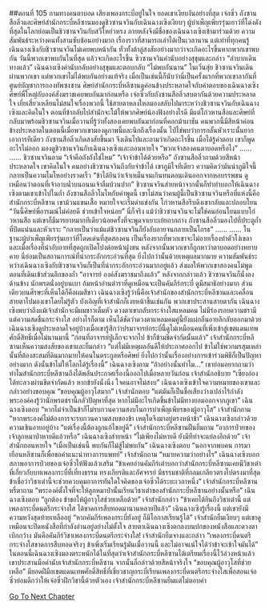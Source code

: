 ##ตอนที่ 105 ถามทางคนตาบอด เสียงเพลงกระบี่อยู่ในใจ
ยอดเขาเงียบงันอย่างที่สุด เจ๋อซิ่ว ถังซานสือลิ่วและศิษย์สำนักกระบี่หลีซานมองดูชิวซานจวินกับเฉินฉางเซิงเงียบๆ
ผู้บำเพ็ญเพียรรุ่นเยาว์ที่โด่งดังที่สุดในโลกย่อมเป็นชิวซานจวินกับสวีโหย่วหรง ภายหลังจึงมีชื่อของเฉินฉางเซิงเข้ามาร่วมด้วย
ความสัมพันธ์ระหว่างคนทั้งสามซับซ้อนอย่างมาก เรื่องราวที่สามารถเล่าได้เป็นเวลานาน
แต่เท่าที่ทุกคนรู้ เฉินฉางเซิงกับชิวซานจวินไม่เคยพบหน้ากัน
ทั่วทั้งต้าลู่สงสัยอย่างมากว่าจะเกิดอะไรขึ้นหากพวกเขาพบกัน
วันนี้พวกเขาพบกันในที่สุด แล้วจะเกิดอะไรขึ้น
ซิวซานจวินคำนับอย่างสุขุมและกล่าว “ลำบากเดินทางแล้ว”
เฉินฉางเซิงคำนับกลับอย่างสุขุมและตอบกลับ “ไม่พบกันนาน”
ในเวิ่นสุ่ย ชิวซานจวินเดินผ่านพวกเขา แต่พวกเขาไม่ได้พบกันอย่างแท้จริง
เมื่อเป็นเช่นนี้ก็นับว่านี่เป็นครั้งแรกที่พวกเขาลากันที่ศูนย์บัญชาการกองทัพซงซาน
ศิษย์สำนักกระบี่หลีซานดูค่อนข้างประหลาดใจกับคำตอบของเฉินฉางเซิง ศิษย์พี่ใหญ่กับองค์สังฆราชเคยพบกันมาก่อนหรือ
เจ๋อซิ่วกับถังซานสือลิ่วสบตากันด้วยความประหลาดใจ
เยี่ยเสี่ยวเหลียนไม่สนใจเรื่องพวกนี้ ใช้สายตาหลงใหลมองสลับไปมาระหว่างชิวซานจวินกับเฉินฉางเซิงและคิดในใจ ตอนที่ข้ากลับไปสำนักจะโม้ให้พวกศิษย์น้องฟังอย่างไรดี
มีแต่โก่วหานสือและศิษย์ที่กลับมาพร้อมชิวซานจวินเมื่อวานที่รู้ว่าทั้งสองเคยพบกันมาก่อนที่คอกม้าผาชัน
คนพวกนี้มีสีหน้าค่อนข้างประหลาดในตอนนี้เมื่อพวกเขามองดูภาพนี้และนึกถึงเรื่องนั้น ไป๋ไช่พบว่าการกลั้นหัวเราะนั้นยากเอาการทีเดียว
ถังซานสือลิ่วเกิดสงสัยขึ้นมา จึงเดินไปและถามว่าเกิดอะไรขึ้น
เมื่อได้รู้คำตอบ เขาก็พูดอะไรไม่ออก มองดูชิวซานจวินกับเฉินฉางเซิงและถอนหายใจ “พวกเจ้าสองคนตาบอดหรือไง”
……
……
ชิวซานจวินถาม “เจ้าคือถังถังใช่ไหม”
“เจ้าจำข้าได้ด้วยหรือ” ถังซานสือลิ่วถามด้วยสีหน้าประหลาดใจ
เขาคิดในใจ คนอย่างชิวซานจวินถึงกับจำข้าได้ เขาภูมิใจทีเดียว ความคิดว่ามันน่าภูมิใจนี้กลายเป็นความโมโหอย่างรวดเร็ว
“ข้าได้ยินว่าเจ้าเหม็นจนเกินทนตอนเดินออกจากหอบรรพชน ดูเหมือนว่าตอนที่เจ้าอาบน้ำบนถนนเจ้าลืมบ้วนปาก”
ชิวซานจวินส่ายหน้าจากนั้นก็ทำท่าบอกให้เฉินฉางเซิงตามเขาเข้าไปในถ้ำ
ถังซานสือลิ่วโมโหกับคำพูดนี้ เขาไม่สนว่าคนผู้นี้เป็นชิวซานจวินหรือที่แห่งนี้คือสำนักกระบี่หลีซาน เขาม้วนแขนเสื้อ หมายใจจะเริ่มด่าแข่งกัน
โก่วหานสือรีบดึงเขากลับและปลอบโยน “วันนี้ศิษย์พี่อารมณ์ไม่ค่อยดี ช่วยเข้าใจหน่อย”
นี่ก็จริง แม้ว่าชิวซานจวินจะไม่ใช่คนอ่อนโยนแบบโก่วหานสือ แต่เขาก็มีมารยาทมากทีเดียวน้อยครั้งที่จะพูดจาเยาะเย้ยถากถาง
ถังซานสือลิ่วมองไปที่ประตูถ้ำที่ปิดแน่นและหัวเราะ “กลายเป็นว่าแม้แต่ชิวซานจวินก็ยังอับอายจนกลายเป็นโกรธ”
……
……
ในฐานะผู้บำเพ็ญเพียรรุ่นเยาว์ที่โดดเด่นที่สุดสองคน เป็นเรื่องยากที่พวกเขาจะไม่อายเรื่องทำตัวโง่เขลา
และเมื่อเรื่องที่น่าอับอายที่สุดถูกเปิดโปงต่อหน้าฝูงชน หลังจากนั้นพวกเขาก็ถูกหาว่าตาบอดอย่างหยาบคาย นี่ย่อมเป็นสถานการณ์ที่น่ากระอักกระอ่วนที่สุด
ยิ่งไปกว่านั้นด้วยเหตุผลมากมาย ความสัมพันธ์ระหว่างเฉินฉางเซิงกับชิวซานจวินก็เป็นที่น่ากระอักกระอ่วนมากอยู่แล้ว
ส่งผลให้พวกเขาสองคนไม่พูดตอนที่เดินเข้าส่วนลึกของถ้ำ
“อาจารย์ องค์สังฆราชมาถึงแล้ว”
หลังจากกล่าวแล้ว ชิวซานจวินก็นั่งลงด้านข้าง
นักพรตนั่งอยู่บนเบา ก้มหน้าอ่านตำราที่ดูเหมือนจะเป็นคัมภีร์กระบี่ ดูมีสมาธิอย่างมาก ส่วนเดียวบนศีรษะที่เห็นได้ก็คือผมสีขาว
เฉินฉางเซิงรู้ว่านี่คือเจ้าสำนักของสำนักกระบี่หลีซานและเคลื่อนสายตาไปมองเขาโดยไม่รู้ตัว
บังเอิญที่เจ้าสำนักก็เงยหน้าขึ้นเช่นกัน พวกเขาประสานสายตากัน
เฉินฉางเซิงพบว่าถึงแม้เจ้าสำนักจะมีผมขาวเต็มหัว ดวงตาเขากลับกระจ่างใสแหลมคม ไม่มีร่องรอยความชรามีแต่ความสดชื่นกระจ่างใส
อย่างไรก็ตาม เห็นได้ชัดว่าดวงตาแหลมคมคู่นี้ยังแผ่กลิ่นอายลึกลับออกมาด้วย
เฉินฉางเซิงดูประหลาดใจอยู่บ้างเมื่อเขารู้สึกว่าปรมาจารย์กระบี่นี้ดูไม่เหมือนคนที่เพิ่งเข้าสู่เขตแดนเทพศักดิ์สิทธิ์เมื่อไม่นานมานี้
“ก่อนที่อาจารย์ปู่เล็กจะจากไป ข้าก็ข้ามขีดจำกัดนั้นแล้ว”
เจ้าสำนักกระบี่หลีซานเห็นความสงสัยของเขาและยิ้มกล่าว “แต่ไม่มีเหตุผลอันดีให้ประกาศออกไป ข้าไม่ใช่พวกมรสุมเหล่านั้นที่ต้องสะสมที่ดินมากมายให้คนในตระกูลหรือศิษย์ ยิ่งไปกว่านั้นเรื่องอย่างการเข้าร่วมพิธีก็เป็นปัญหาอย่างมาก ดังนั้นข้าไม่ให้โลกได้รู้เรื่องนี้”
เฉินฉางเซิงถาม “ถ้าอย่างนั้นทำไม...”
เขาย่อมอยากถามว่าทำไมสำนักกระบี่หลีซานถึงได้พลันประกาศเรื่องนี้ออกไปเมื่อหลายวันก่อน
เจ้าสำนักอธิบาย “เซียงอ๋องได้ทะลวงผ่านขีดจำกัดแล้ว หากข้ายังนั่งนิ่ง ใจคนอาจไม่สงบ”
เฉินฉางเซิงเข้าใจความหมายของเขาและกล่าวอย่างขอบคุณ “ขอบคุณผู้อาวุโสมาก”
เจ้าสำนักตอบ “แต่มันก็เป็นชื่อเสียงว่างเปล่าไร้กำลัง พระองค์คงรู้ว่านักพรตชรานี้กลัวปัญหาที่สุด หากไม่มีอะไรเกิดขึ้นข้าไม่มีทางยอมออกจากภูเขา”
เฉินฉางเซิงตอบ “หากไม่จำเป็นข้าก็ไม่รบกวนความสงบในการบำเพ็ญเพียรของผู้อาวุโส”
เจ้าสำนักถาม “หากพระองค์ไม่ต้องการจะรบกวนความสงบของข้า เหตุใดจึงมาอยู่ตรงหน้าข้า”
เฉินฉางเซิงกล่าวด้วยความเขินอายอยู่บ้าง “แต่เรื่องนี้ต้องถูกแก้ไขอยู่ดี”
เจ้าสำนักกระบี่หลีซานฝืนยิ้มถาม “อาการป่วยของเจ้าลูกหมาป่าหายดีแล้วหรือ”
เฉินฉางเซิงส่ายหน้า “ไม่เพียงไม่หายดี ยังมีทีท่าจะแย่ลงอีกด้วย”
เจ้าสำนักถอนหายใจ “เมื่อเป็นเช่นนี้ พบกันก็ไม่สู้ไม่พบกัน”
เฉินฉางเซิงตอบ “นอกจากพบคน การมาเยือนหลีซานก็เพื่อขอคำแนะนำทางการแพทย์”
เจ้าสำนักถาม “หมายความว่าอย่างไร”
เฉินฉางเซิงบอกสภาพอาการป่วยของเจ๋อซิ่วให้ฟังแล้วเสริม “ข้าเคยอ่านคัมภีร์เต๋าบอกว่าสำนักกระบี่หลีซานเคยมีวิชาเต๋าที่เกี่ยวกับบทเพลงกระบี่ที่เที่ยงธรรม ทรงเกียรติและอัศจรรย์ มีธรรมชาติที่กลมเกลียวตรงไปตรงมาที่สุด ข้าเชื่อว่าวิชาเต๋านี้จะช่วยควบคุมอาการทันใดใจคิดของเจ๋อซิ่วได้ระยะเวลาหนึ่ง”
เจ้าสำนักกระบี่หลีซานหรี่ตาถาม “พระองค์ตั้งใจที่จะให้ลูกหมาป่านั้นเรียนวิชาเต๋าของสำนักกระบี่หลีซานอย่างนั้นหรือ”
เฉินฉางเซิงตอบ “ถูกต้อง ข้าขอให้ผู้อาวุโสช่วยเหลือด้วย”
เจ้าสำนักกล่าว “ข้าเคยได้ยินถึงวิชาเต๋านี้ แต่เพลงกระบี่ดนตรีกระจ่างใส ได้ขาดการสืบทอดมานานหลายปีแล้ว”
เฉินฉางเซิงรู้เรื่องนี้ แต่เขายังมีความหวังสุดท้ายเหลืออยู่ “หากคัมภีร์เพลงกระบี่ยังอยู่ ก็มีโอกาสเรียนรู้ได้”
เจ้าสำนักยิ้มเงียบๆ แต่เขาดูเหมือนจะปิดหนังสือที่กำลังอ่านอยู่อย่างไม่ตั้งใจ
สายตาเฉินฉางเซิงตกลงบนปกของหนังสือและดวงตาเบิกกว้าง มันคือคัมภีร์วิชาเพลงกระบี่ดนตรีกระจ่างใส!
เจ้าสำนักยิ้มจางและกล่าว “เพลงกระบี่ดนตรีกระจ่างใสขาดการสืบทอดจริงๆ ข้าเพิ่งเริ่มเรียนรู้มันเมื่อวานนี้ และไม่อาจแน่ใจได้ว่าข้าจะเข้าใจมันได้”
ในตอนนี้เฉินฉางเซิงมองตระหนักได้ในที่สุดว่าเจ้าสำนักกระบี่หลีซานได้เตรียมเรื่องนี้ไว้ล่วงหน้าแล้ว
เขาประสานมือคำนับเจ้าสำนักกระบี่หลีซาน จากนั้นก็กล่าวด้วยสีหน้าจริงใจ “ขอบคุณผู้อาวุโสที่ช่วยเหลือ”
มียอดฝีมือเขตแดนเทพศักดิ์สิทธิ์ที่เชี่ยวชาญกระบี่เรียนเพลงกระบี่ดนตรีกระจ่างใสเพื่อสอนเจ๋อซิ่วย่อมดีกว่าให้เจ๋อซิ่วฝึกวิชานี้ด้วยตัวเอง
เจ้าสำนักกระบี่หลีซานยิ้มแต่ไม่ตอบคำ


[Go To Next Chapter]( ./932.md)